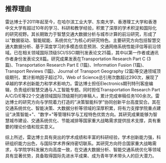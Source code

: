 ## 推荐理由

雷达博士于2011年起至今，在哈尔滨工业大学、东南大学、香港理工大学和香港中文大学有超过10年的学习、科研和教学经验，积累了深厚的学术积淀和国际化的研究视野。其长期致力于智慧交通大数据分析与城市计算的前沿研究，形成了以"数据驱动、智能赋能、系统优化"为核心的研究特色。主要研究方向包括智慧交通大数据分析、基于深度学习的多模态信息预测、交通网络系统性能评估等前沿领域。已在相关领域国际顶级SCI/SSCI期刊发表论文25篇，其中以第一作者或通讯作者身份发表论文8篇。研究成果发表在Transportation Research Part C (3篇)、Transportation Research Part E (1篇)、Information Fusion (1篇)、Transport Reviews (1篇)、Journal of Transport Geography (2篇)等交通领域顶级期刊，累计影响因子超过70，Web of Science总引用次数超过290次，展现了卓越的学术创新能力和学术影响力。雷达博士担任Electronics期刊特刊客座编辑，负责组织智慧交通与人工智能专题。同时担任Transportation Research Part A/C/D/E等22个交通领域国际顶级期刊的审稿人，累计完成审稿任务100余次。雷达博士的研究方向与学院着力打造的"决策智能科学"协同创新平台高度契合。其在交通系统优化、智能决策、大数据分析等领域的深厚积累，将有力支撑学院重点建设"决策智能+"、"数字+"等管理科学与工程特色优势方向。其研究成果能够为智慧城市建设、交通系统优化、节能减排等国家重大战略需求提供技术支撑，具有重要的理论价值和现实意义。

综上所述，雷达博士具有突出的学术成绩和丰富的科研经验，学术创新能力强，科研组织能力出色，与国际学术界保持密切联系。其研究方向符合国家重大战略需求，与学院学科发展方向高度一致，在交通大数据分析、智能交通系统优化等领域具有显著优势，具备取得国际先进水平成果、成为青年学术带头人的巨大潜力。